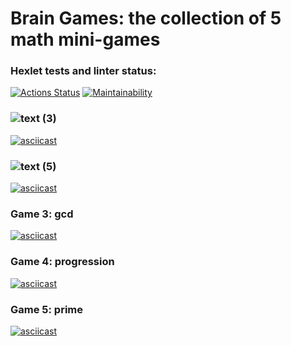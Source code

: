  # Brain Games: the collection of 5 math mini-games

### Hexlet tests and linter status:
[![Actions Status](https://github.com/pogmik/python-project-49/actions/workflows/hexlet-check.yml/badge.svg)](https://github.com/pogmik/python-project-49/actions)
[![Maintainability](https://api.codeclimate.com/v1/badges/8dc2b4b41087bf494759/maintainability)](https://codeclimate.com/github/pogmik/python-project-49/maintainability)


### ![text (3)](https://github.com/pogmik/python-project-49/assets/167469049/e341a1c0-fd1d-4b6c-9eb3-88d09eb427cb)
[![asciicast](https://asciinema.org/a/qFaGHTIndx0q5gzqHuzgZnd9D.svg)](https://asciinema.org/a/qFaGHTIndx0q5gzqHuzgZnd9D)

### ![text (5)](https://github.com/pogmik/python-project-49/assets/167469049/e18bbcb4-28a1-411e-a4a0-032b506ea412)
[![asciicast](https://asciinema.org/a/z69iVhZM8FqH7QakDFb8RsLHz.svg)](https://asciinema.org/a/z69iVhZM8FqH7QakDFb8RsLHz)

### Game 3: gcd
[![asciicast](https://asciinema.org/a/zqA4S57vGc9nZmeA386vq8Etw.png)](https://asciinema.org/a/zqA4S57vGc9nZmeA386vq8Etw)

### Game 4: progression
[![asciicast](https://asciinema.org/a/jioKnFecVA4CRoeTnFCOI55T8.png)](https://asciinema.org/a/jioKnFecVA4CRoeTnFCOI55T8)

### Game 5: prime
[![asciicast](https://asciinema.org/a/9D6cVVfGzrVZPrtThC0zahrTW.png)](https://asciinema.org/a/9D6cVVfGzrVZPrtThC0zahrTW)
